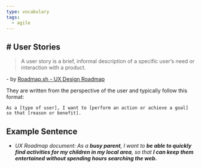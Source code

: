 ```yaml
---
type: vocabulary
tags:
  - agile
---
```

## # User Stories
> A user story is a brief, informal description of a specific user’s need or interaction with a product.

\- by [Roadmap.sh - UX Design Roadmap](https://roadmap.sh/ux-design) 

They are written from the perspective of the user and typically follow this format:

```
As a [type of user], I want to [perform an action or achieve a goal] so that [reason or benefit].
```
## Example Sentence
- *UX Roadmap document: As a **busy parent**, I want to **be able to quickly find activities for my children in my local area**, so that **I can keep them entertained without spending hours searching the web.***

